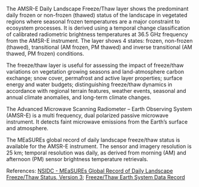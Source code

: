 The AMSR-E Daily Landscape Freeze/Thaw layer shows the predominant daily frozen or non-frozen (thawed) status of the landscape in vegetated regions where seasonal frozen temperatures are a major constraint to ecosystem processes. It is derived using a temporal change classification of calibrated radiometric brightness temperatures at 36.5 GHz frequency from the AMSR-E instrument. The layer shows 4 states: frozen, non-frozen (thawed), transitional (AM frozen, PM thawed) and inverse transitional (AM thawed, PM frozen) conditions.

The freeze/thaw layer is useful for assessing the impact of freeze/thaw variations on vegetation growing seasons and land-atmosphere carbon exchange; snow cover, permafrost and active layer properties; surface energy and water budgets; distinguishing freeze/thaw dynamics in accordance with regional terrain features, weather events, seasonal and annual climate anomalies, and long-term climate changes.

The Advanced Microwave Scanning Radiometer – Earth Observing System (AMSR-E) is a multi frequency, dual polarized passive microwave instrument. It detects faint microwave emissions from the Earth’s surface and atmosphere.

The MEaSUREs global record of daily landscape freeze/thaw status is available for the AMSR-E instrument. The sensor and imagery resolution is 25 km; temporal resolution was daily, as derived from morning (AM) and afternoon (PM) sensor brightness temperature retrievals.

References: [NSIDC - MEaSUREs Global Record of Daily Landscape Freeze/Thaw Status, Version 3](https://nsidc.org/data/nsidc-0477/); [Freeze/Thaw Earth System Data Record](https://freezethaw.ntsg.umt.edu/)

